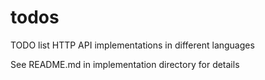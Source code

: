 # todos
TODO list HTTP API implementations in different languages

See README.md in implementation directory for details
